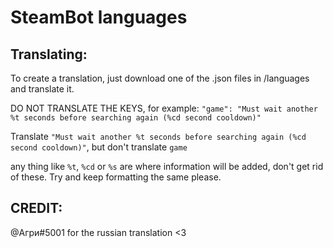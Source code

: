 
# SteamBot languages

## Translating:
To create a translation, just download one of the .json files in /languages and translate it. 

DO NOT TRANSLATE THE KEYS, for example: `"game": "Must wait another %t seconds before searching again (%cd second cooldown)"`

Translate `"Must wait another %t seconds before searching again (%cd second cooldown)"`, but don't translate `game`

any thing like `%t`, `%cd` or `%s` are where information will be added, don't get rid of these. Try and keep formatting the same please.

## CREDIT:

@Агри#5001 for the russian translation <3
